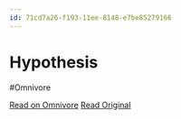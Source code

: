 ```yaml
---
id: 71cd7a26-f193-11ee-8148-e7be85279166
---
```


# Hypothesis
#Omnivore

[Read on Omnivore](https://omnivore.app/me/hypothesis-18ea30e4aa4)
[Read Original](https://hypothes.is/a/vSi0lvGNEe6I9tugkeSKlw)

